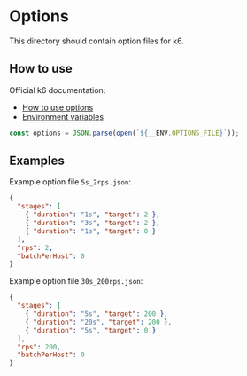 # Options
This directory should contain option files for k6. 

## How to use
Official k6 documentation:
- [How to use options](https://k6.io/docs/using-k6/k6-options/how-to/)
- [Environment variables](https://k6.io/docs/using-k6/environment-variables/)


```javascript
const options = JSON.parse(open(`${__ENV.OPTIONS_FILE}`));
```

## Examples
Example option file `5s_2rps.json`:

```json
{
  "stages": [
    { "duration": "1s", "target": 2 },
    { "duration": "3s", "target": 2 },
    { "duration": "1s", "target": 0 }
  ],
  "rps": 2,
  "batchPerHost": 0
}
```

Example option file `30s_200rps.json`:

```json
{
  "stages": [
    { "duration": "5s", "target": 200 },
    { "duration": "20s", "target": 200 },
    { "duration": "5s", "target": 0 }
  ],
  "rps": 200,
  "batchPerHost": 0
}
```
